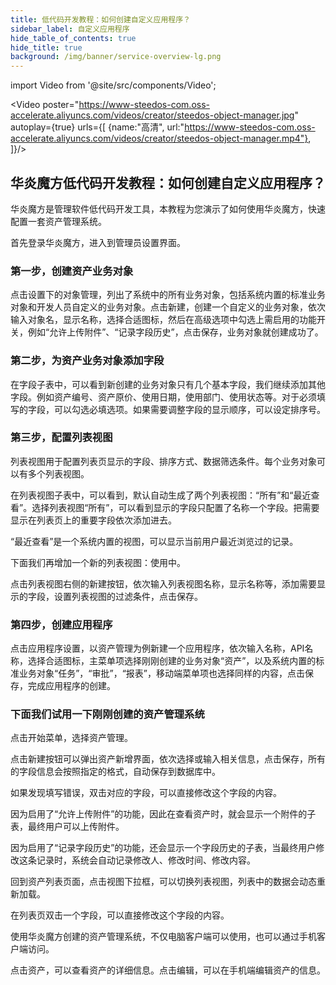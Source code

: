 ```yaml
---
title: 低代码开发教程：如何创建自定义应用程序？
sidebar_label: 自定义应用程序
hide_table_of_contents: true
hide_title: true
background: /img/banner/service-overview-lg.png
---
```


import Video from '@site/src/components/Video';

<Video 
    poster="https://www-steedos-com.oss-accelerate.aliyuncs.com/videos/creator/steedos-object-manager.jpg"
    autoplay={true}
    urls={[
        {name:"高清", url:"https://www-steedos-com.oss-accelerate.aliyuncs.com/videos/creator/steedos-object-manager.mp4"},
    ]}/>

## 华炎魔方低代码开发教程：如何创建自定义应用程序？

华炎魔方是管理软件低代码开发工具，本教程为您演示了如何使用华炎魔方，快速配置一套资产管理系统。

首先登录华炎魔方，进入到管理员设置界面。

### 第一步，创建资产业务对象

点击设置下的对象管理，列出了系统中的所有业务对象，包括系统内置的标准业务对象和开发人员自定义的业务对象。点击新建，创建一个自定义的业务对象，依次输入对象名，显示名称，选择合适图标，然后在高级选项中勾选上需启用的功能开关，例如“允许上传附件”、“记录字段历史”，点击保存，业务对象就创建成功了。

### 第二步，为资产业务对象添加字段

在字段子表中，可以看到新创建的业务对象只有几个基本字段，我们继续添加其他字段。例如资产编号、资产原价、使用日期，使用部门、使用状态等。对于必须填写的字段，可以勾选必填选项。如果需要调整字段的显示顺序，可以设定排序号。

### 第三步，配置列表视图

列表视图用于配置列表页显示的字段、排序方式、数据筛选条件。每个业务对象可以有多个列表视图。

在列表视图子表中，可以看到，默认自动生成了两个列表视图：“所有”和“最近查看”。选择列表视图“所有”，可以看到显示的字段只配置了名称一个字段。把需要显示在列表页上的重要字段依次添加进去。

“最近查看”是一个系统内置的视图，可以显示当前用户最近浏览过的记录。

下面我们再增加一个新的列表视图：使用中。

点击列表视图右侧的新建按钮，依次输入列表视图名称，显示名称等，添加需要显示的字段，设置列表视图的过滤条件，点击保存。

### 第四步，创建应用程序

点击应用程序设置，以资产管理为例新建一个应用程序，依次输入名称，API名称，选择合适图标，主菜单项选择刚刚创建的业务对象“资产”，以及系统内置的标准业务对象“任务”，“审批”，“报表”，移动端菜单项也选择同样的内容，点击保存，完成应用程序的创建。

### 下面我们试用一下刚刚创建的资产管理系统

点击开始菜单，选择资产管理。

点击新建按钮可以弹出资产新增界面，依次选择或输入相关信息，点击保存，所有的字段信息会按照指定的格式，自动保存到数据库中。

如果发现填写错误，双击对应的字段，可以直接修改这个字段的内容。

因为启用了“允许上传附件”的功能，因此在查看资产时，就会显示一个附件的子表，最终用户可以上传附件。

因为启用了“记录字段历史”的功能，还会显示一个字段历史的子表，当最终用户修改这条记录时，系统会自动记录修改人、修改时间、修改内容。

回到资产列表页面，点击视图下拉框，可以切换列表视图，列表中的数据会动态重新加载。

在列表页双击一个字段，可以直接修改这个字段的内容。

使用华炎魔方创建的资产管理系统，不仅电脑客户端可以使用，也可以通过手机客户端访问。

点击资产，可以查看资产的详细信息。点击编辑，可以在手机端编辑资产的信息。